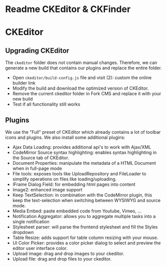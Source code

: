 Readme CKEditor & CKFinder
===========================

# CKEditor
## Upgrading CKEditor
The `ckeditor` folder does not contain manual changes. Therefore, we can generate a new build that contains our plugins and replace the entire folder.

* Open `ckeditor/build-config.js` file and visit (2): custom the online builder link
* Modify the build and download the optimized version of CKEditor.
* Remove the current ckeditor folder in Fork CMS and replace it with your new build
* Test if all functionality still works

## Plugins
We use the "Full" preset of CKEditor which already contains a lot of toolbar icons and plugins. We also install some additional plugins:

* Ajax Data Loading: provides additional api's to work with Ajax/XML
* CodeMirror Source syntax highlighting: enables syntax highlighting in the Source tab of CKEditor.
* Document Properties: manipulate the metadata of a HTML Document when in full-page mode
* File tools: exposes tools like UploadRepository and FileLoader to simplify operations on files like loading/uploading.
* IFrame Dialog Field: for embedding html pages into content
* Image2: enhanced image support
* Keep TextSelection: in combination with the CodeMirror plugin, this keep the text-selection when switching between WYSIWYG and source mode.
* Media Embed: paste embedded code from Youtube, Vimeo, ...
* Notification Aggregator: allows you to aggregate multiple tasks into a single notification
* Stylesheet parser: will parse the frontend stylesheet and fill the Styles dropdown
* Table Resize: adds support for table column resizing with your mouse.
* UI Color Picker: provides a color picker dialog to select and preview the editor user interface color.
* Upload image: drag and drop images to your ckeditor.
* Upload file: drag and drop files to your ckeditor.

